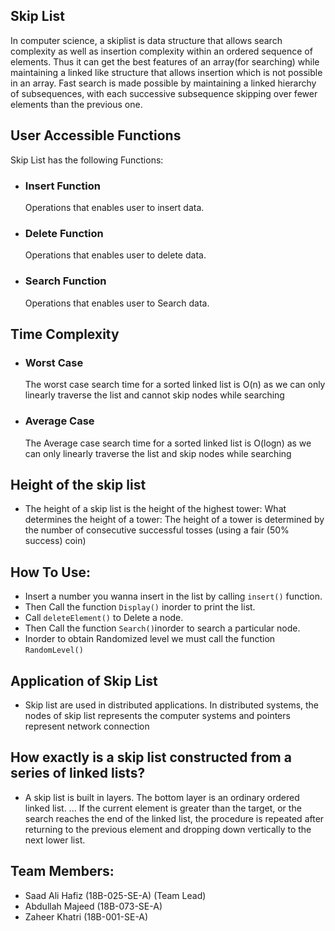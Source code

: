## Skip List
In computer science, a skiplist is data structure that allows search complexity as well as insertion complexity within an ordered sequence of elements. Thus it can get the best features of an array(for searching) while maintaining a linked like structure that allows insertion which is not possible in an array. Fast search is made possible by maintaining a linked hierarchy of subsequences, with each successive subsequence skipping over fewer elements than the previous one.

## User Accessible Functions
Skip List has the following Functions:
 - ### Insert Function
	Operations that enables user to insert data.
- ### Delete Function
	Operations that enables user to delete data.
- ### Search Function
	Operations that enables user to Search data.

## Time Complexity
- ### Worst Case
	The worst case search time for a sorted linked list is O(n) as we can only linearly traverse the list and cannot skip nodes while       searching
- ### Average Case
	The Average case search time for a sorted linked list is O(logn) as we can only linearly traverse the list and skip nodes while       searching
## Height of the skip list
- The height of a skip list is the height of the highest tower: What determines the height of a tower: The height of a tower is determined by the number of consecutive successful tosses (using a fair (50% success) coin)

  
##  How To Use:
 - Insert a number you wanna insert in the list by calling `insert()` function.
 - Then Call the function `Display()` inorder to print the list.
 - Call `deleteElement()` to Delete a node.
 - Then Call the function `Search()`inorder to search a particular node.
 - Inorder to obtain Randomized level we must call the function `RandomLevel()`
 
## Application of Skip List
 - Skip list are used in distributed applications. In distributed systems, the nodes of skip list represents the computer systems and pointers represent network connection

## How exactly is a skip list constructed from a series of linked lists?
 - A skip list is built in layers. The bottom layer is an ordinary ordered linked list. ... If the current element is greater than the target, or the search reaches the end of the linked list, the procedure is repeated after returning to the previous element and dropping down vertically to the next lower list.
 
## Team Members:
 

 - Saad Ali Hafiz (18B-025-SE-A) (Team Lead)
 - Abdullah Majeed (18B-073-SE-A)
 - Zaheer Khatri (18B-001-SE-A)


